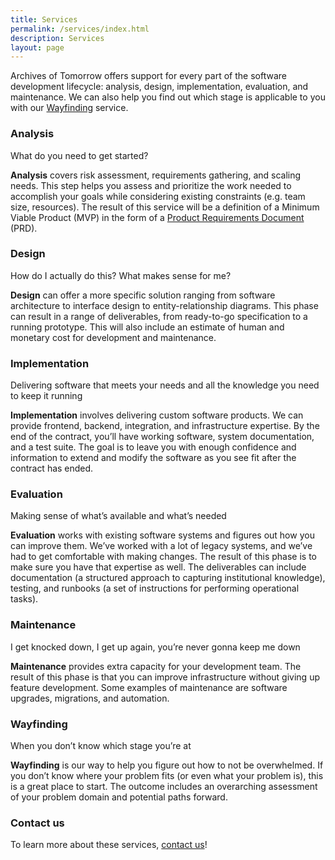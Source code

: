 ```yaml
---
title: Services
permalink: /services/index.html
description: Services
layout: page
---
```


Archives of Tomorrow offers support for every part of the software development lifecycle: analysis, design, implementation, evaluation, and maintenance. We can also help you find out which stage is applicable to you with our [Wayfinding](#wayfinding) service.

### Analysis

What do you need to get started?

**Analysis** covers risk assessment, requirements gathering, and scaling needs. This step helps you assess and prioritize the work needed to accomplish your goals while considering existing constraints (e.g. team size, resources). The result of this service will be a definition of a Minimum Viable Product (MVP) in the form of a [Product Requirements Document](https://en.wikipedia.org/wiki/Product_requirements_document) (PRD).

### Design

How do I actually do this? What makes sense for me?

**Design** can offer a more specific solution ranging from software architecture to interface design to entity-relationship diagrams. This phase can result in a range of deliverables, from ready-to-go specification to a running prototype. This will also include an estimate of human and monetary cost for development and maintenance.

### Implementation

Delivering software that meets your needs and all the knowledge you need to keep it running

**Implementation** involves delivering custom software products. We can provide frontend, backend, integration, and infrastructure expertise. By the end of the contract, you’ll have working software, system documentation, and a test suite. The goal is to leave you with enough confidence and information to extend and modify the software as you see fit after the contract has ended.

### Evaluation

Making sense of what’s available and what’s needed

**Evaluation** works with existing software systems and figures out how you can improve them. We’ve worked with a lot of legacy systems, and we’ve had to get comfortable with making changes. The result of this phase is to make sure you have that expertise as well. The deliverables can include documentation (a structured approach to capturing institutional knowledge), testing, and runbooks (a set of instructions for performing operational tasks).

### Maintenance

I get knocked down, I get up again, you’re never gonna keep me down

**Maintenance** provides extra capacity for your development team. The result of this phase is that you can improve infrastructure without giving up feature development. Some examples of maintenance are software upgrades, migrations, and automation.

### Wayfinding

When you don’t know which stage you’re at

**Wayfinding** is our way to help you figure out how to not be overwhelmed. If you don’t know where your problem fits (or even what your problem is), this is a great place to start. The outcome includes an overarching assessment of your problem domain and potential paths forward.

### Contact us

To learn more about these services, [contact us](/contact)!
